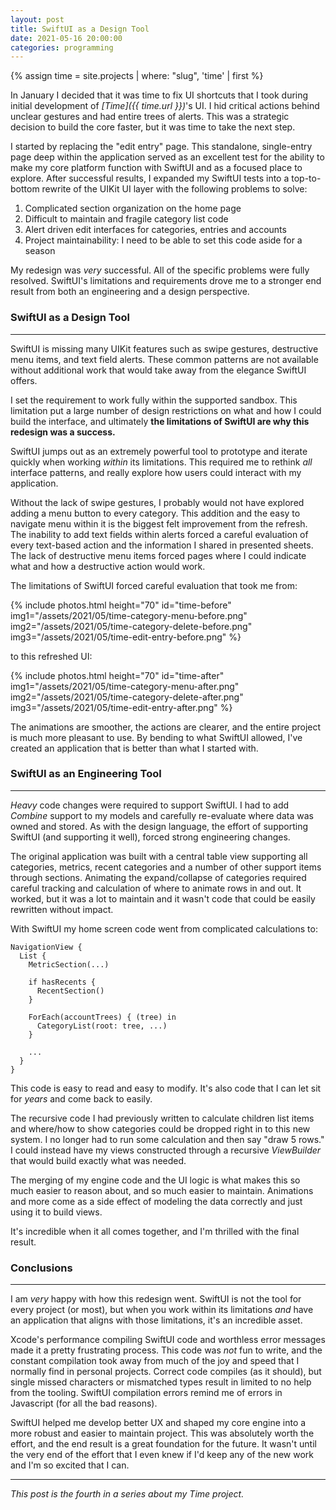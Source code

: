 ```yaml
---
layout: post
title: SwiftUI as a Design Tool
date: 2021-05-16 20:00:00
categories: programming
---
```


{% assign time = site.projects | where: "slug", 'time'  | first %}

In January I decided that it was time to fix UI shortcuts that I took during initial
development of _[Time]({{ time.url }})_'s UI. I hid critical actions behind unclear
gestures and had entire trees of alerts. This was a strategic decision to build
the core faster, but it was time to take the next step.

I started by replacing the "edit entry" page. This standalone, single-entry page
deep within the application served as an excellent test for the ability to make
my core platform function with SwiftUI and as a focused place to explore. After
successful results, I expanded my SwiftUI tests into a top-to-bottom rewrite of
the UIKit UI layer with the following problems to solve:

1. Complicated section organization on the home page
1. Difficult to maintain and fragile category list code
1. Alert driven edit interfaces for categories, entries and accounts
1. Project maintainability: I need to be able to set this code aside for a season

My redesign was _very_ successful. All of the specific problems were fully resolved.
SwiftUI's limitations and requirements drove me to a stronger end result from both
an engineering and a design perspective.

### SwiftUI as a Design Tool
----------------------------

SwiftUI is missing many UIKit features such as swipe gestures, destructive menu items,
and text field alerts. These common patterns are not available without additional
work that would take away from the elegance SwiftUI offers.

I set the requirement to work fully within the supported sandbox. This limitation
put a large number of design restrictions on what and how I could build the interface,
and ultimately **the limitations of SwiftUI are why this redesign was a success.**

SwiftUI jumps out as an extremely powerful tool to prototype and iterate quickly
when working _within_ its limitations. This required me to rethink _all_ interface
patterns, and really explore how users could interact with my application.

Without the lack of swipe gestures, I probably would not have explored adding a
menu button to every category. This addition and the easy to navigate menu within
it is the biggest felt improvement from the refresh. The inability to add text
fields within alerts forced a careful evaluation of every text-based action and
the information I shared in presented sheets. The lack of destructive menu items
forced pages where I could indicate what and how a destructive action would work.

The limitations of SwiftUI forced careful evaluation that took me from:

{% include photos.html
  height="70" id="time-before"
  img1="/assets/2021/05/time-category-menu-before.png"
  img2="/assets/2021/05/time-category-delete-before.png"
  img3="/assets/2021/05/time-edit-entry-before.png"
%}


to this refreshed UI:

{% include photos.html
  height="70" id="time-after"
  img1="/assets/2021/05/time-category-menu-after.png"
  img2="/assets/2021/05/time-category-delete-after.png"
  img3="/assets/2021/05/time-edit-entry-after.png"
%}

The animations are smoother, the actions are clearer, and the entire project
is much more pleasant to use. By bending to what SwiftUI allowed, I've created
an application that is better than what I started with.

### SwiftUI as an Engineering Tool
----------------------------------

_Heavy_ code changes were required to support SwiftUI. I had to add _Combine_ support
to my models and carefully re-evaluate where data was owned and stored. As with
the design language, the effort of supporting SwiftUI (and supporting it well),
forced strong engineering changes.

The original application was built with a central table view supporting all
categories, metrics, recent categories and a number of other support items
through sections. Animating the expand/collapse of categories required careful
tracking and calculation of where to animate rows in and out. It worked, but it
was a lot to maintain and it wasn't code that could be easily rewritten without
impact.

With SwiftUI my home screen code went from complicated calculations to:

```
NavigationView {
  List {
    MetricSection(...)

    if hasRecents {
      RecentSection()
    }

    ForEach(accountTrees) { (tree) in
      CategoryList(root: tree, ...)
    }

    ...
  }
}
```

This code is easy to read and easy to modify. It's also code that I can let sit for
_years_ and come back to easily.

The recursive code I had previously written to calculate children list items
and where/how to show categories could be dropped right in to this new system.
I no longer had to run some calculation and then say "draw 5 rows." I could instead
have my views constructed through a recursive _ViewBuilder_ that would build
exactly what was needed.

The merging of my engine code and the UI logic is what makes this so much easier
to reason about, and so much easier to maintain. Animations and more come as a
side effect of modeling the data correctly and just using it to build views.

It's incredible when it all comes together, and I'm thrilled with the final result.

### Conclusions
---------------

I am _very_ happy with how this redesign went. SwiftUI is not the tool for every
project (or most), but when you work within its limitations _and_ have an application
that aligns with those limitations, it's an incredible asset.

Xcode's performance compiling SwiftUI code and worthless error messages made it a
pretty frustrating process. This code was _not_ fun to write, and the constant
compilation took away from much of the joy and speed that I normally find in personal
projects. Correct code compiles (as it should), but single missed characters or mismatched
types result in limited to no help from the tooling. SwiftUI compilation errors
remind me of errors in Javascript (for all the bad reasons).

SwiftUI helped me develop better UX and shaped my core engine into a more robust
and easier to maintain project. This was absolutely worth the effort, and the end
result is a great foundation for the future. It wasn't until the very end of the
effort that I even knew if I'd keep any of the new work and I'm so excited that I can.

---

_This post is the fourth in a series about my Time project._
